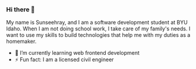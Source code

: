 ### Hi there 👋
My name is Sunseehray, and I am a software development student at BYU Idaho. When I am not doing school work, I take care of my family's needs. I want to use my skills to build technologies that help me with my duties as a homemaker.

* 🌱 I’m currently learning web frontend development
* ⚡ Fun fact: I am a licensed civil engineer
<!--
**sunseehray/sunseehray** is a ✨ _special_ ✨ repository because its `README.md` (this file) appears on your GitHub profile.

Here are some ideas to get you started:

- 🔭 I’m currently working on ...
- 🌱 I’m currently learning ...
- 👯 I’m looking to collaborate on ...
- 🤔 I’m looking for help with ...
- 💬 Ask me about ...
- 📫 How to reach me: ...
- 😄 Pronouns: ...
- ⚡ Fun fact: ...
-->
